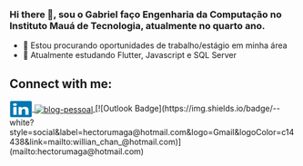 ### Hi there 👋, sou o Gabriel faço Engenharia da Computação no Instituto Mauá de Tecnologia, atualmente no quarto ano.

- 🔭 Estou procurando oportunidades de trabalho/estágio em minha área
- 🌱 Atualmente estudando Flutter, Javascript e SQL Server

## Connect with me:
<a href="https://www.linkedin.com/in/gabrielgbraz/" target="_blank">
<img align="center" alt="linkedin-profile" height="30" width="40" src="https://raw.githubusercontent.com/devicons/devicon/master/icons/linkedin/linkedin-original.svg" style="max-width:100%;">
</a>
<a href="https://gabrielgodoy01.github.io/" target="_blank">
<img align="center" alt="blog-pessoal" height="30" width="40" src="https://cdn0.iconfinder.com/data/icons/social-networks-and-media-flat-icons/136/Social_Media_Socialmedia_network_share_socialnetwork_network-22-512.png" style="max-width:100%;">
</a>
[![Outlook Badge](https://img.shields.io/badge/--white?style=social&label=&#847;hectorumaga@hotmail.com&logo=Gmail&logoColor=c14438&link=mailto:willian_chan_@hotmail.com)](mailto:hectorumaga@hotmail.com)

<!--
**GabrielGodoy01/GabrielGodoy01** is a ✨ _special_ ✨ repository because its `README.md` (this file) appears on your GitHub profile.

Here are some ideas to get you started:

- 🔭 I’m currently working on ...
- 🌱 I’m currently learning ...
- 👯 I’m looking to collaborate on ...
- 🤔 I’m looking for help with ...
- 💬 Ask me about ...
- 📫 How to reach me: ...
- 😄 Pronouns: ...
- ⚡ Fun fact: ...
-->
